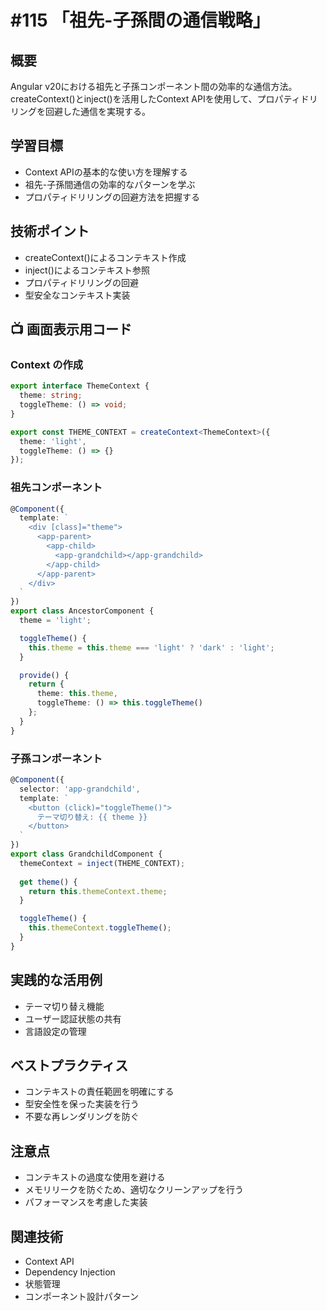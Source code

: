 # #115 「祖先-子孫間の通信戦略」

## 概要
Angular v20における祖先と子孫コンポーネント間の効率的な通信方法。createContext()とinject()を活用したContext APIを使用して、プロパティドリリングを回避した通信を実現する。

## 学習目標
- Context APIの基本的な使い方を理解する
- 祖先-子孫間通信の効率的なパターンを学ぶ
- プロパティドリリングの回避方法を把握する

## 技術ポイント
- createContext()によるコンテキスト作成
- inject()によるコンテキスト参照
- プロパティドリリングの回避
- 型安全なコンテキスト実装

## 📺 画面表示用コード

### Context の作成
```typescript
export interface ThemeContext {
  theme: string;
  toggleTheme: () => void;
}

export const THEME_CONTEXT = createContext<ThemeContext>({
  theme: 'light',
  toggleTheme: () => {}
});
```

### 祖先コンポーネント
```typescript
@Component({
  template: `
    <div [class]="theme">
      <app-parent>
        <app-child>
          <app-grandchild></app-grandchild>
        </app-child>
      </app-parent>
    </div>
  `
})
export class AncestorComponent {
  theme = 'light';

  toggleTheme() {
    this.theme = this.theme === 'light' ? 'dark' : 'light';
  }

  provide() {
    return {
      theme: this.theme,
      toggleTheme: () => this.toggleTheme()
    };
  }
}
```

### 子孫コンポーネント
```typescript
@Component({
  selector: 'app-grandchild',
  template: `
    <button (click)="toggleTheme()">
      テーマ切り替え: {{ theme }}
    </button>
  `
})
export class GrandchildComponent {
  themeContext = inject(THEME_CONTEXT);
  
  get theme() {
    return this.themeContext.theme;
  }

  toggleTheme() {
    this.themeContext.toggleTheme();
  }
}
```

## 実践的な活用例
- テーマ切り替え機能
- ユーザー認証状態の共有
- 言語設定の管理

## ベストプラクティス
- コンテキストの責任範囲を明確にする
- 型安全性を保った実装を行う
- 不要な再レンダリングを防ぐ

## 注意点
- コンテキストの過度な使用を避ける
- メモリリークを防ぐため、適切なクリーンアップを行う
- パフォーマンスを考慮した実装

## 関連技術
- Context API
- Dependency Injection
- 状態管理
- コンポーネント設計パターン
